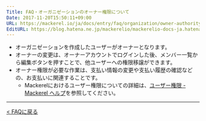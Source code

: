 ```yaml
---
Title: FAQ・オーガニゼーションのオーナー権限について
Date: 2017-11-20T15:50:11+09:00
URL: https://mackerel.io/ja/docs/entry/faq/organization/owner-authority
EditURL: https://blog.hatena.ne.jp/mackerelio/mackerelio-docs-ja.hatenablog.mackerel.io/atom/entry/8599973812319464506
---
```


* オーガニゼーションを作成したユーザーがオーナーとなります。
* オーナーの変更は、オーナーアカウントでログインした後、メンバー一覧から編集ボタンを押すことで、他ユーザーへの権限移譲ができます。
* オーナー権限が必要な作業は、支払い情報の変更や支払い履歴の確認などの、お支払いに関連することです。
    * Mackerelにおけるユーザー権限についての詳細は、[ユーザー権限 - Mackerel ヘルプ](https://mackerel.io/ja/docs/entry/spec/authority)を参照してください。

---

[< FAQに戻る](https://mackerel.io/ja/docs/entry/faq)
